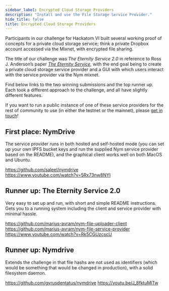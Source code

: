 ```yaml
---
sidebar_label: Encrypted Cloud Storage Providers
description: "Install and use the File Storage Service Provider."
hide_title: false
title: Encrypted Cloud Storage Providers
---
```


Participants in our challenge for Hackatom VI built several working proof of concepts for a private cloud storage service; think a private Dropbox account accessed via the Mixnet, with encrypted file sharing. 

The title of our challenge was _The Eternity Service 2.0_ in reference to Ross J. Anderson’s paper [_The Eternity Service_](https://www.cl.cam.ac.uk/~rja14/eternity/eternity.html), with the end goal being to create a private cloud storage service provider and a GUI with which users interact with the service provider via the Nym mixnet. 

Find below links to the two winning submissions and the top runner up. Each took a different approach to the challenge, and all have slightly different features. 

If you want to run a public instance of one of these service providers for the rest of community to use (in either the testnet or the mainnet), please [get in touch](mailto:max@nymtech.net)! 

## First place: NymDrive    
The service provider runs in both hosted and self-hosted mode (you can set up your own IPFS bucket keys and run the supplied Nym service provider based on the README), and the graphical client works well on both MacOS and Ubuntu. 

https://github.com/saleel/nymdrive    
https://www.youtube.com/watch?v=5Rx73nw8NYI

## Runner up: The Eternity Service 2.0    
Very easy to set up and run, with short and simple README instructions. Gets you to a running system including the client and service provider with minimal hassle. 

https://github.com/marius-avram/nym-file-uploader-client
https://github.com/marius-avram/nym-file-service-provider    
https://www.youtube.com/watch?v=Rk5CGUzcscU

## Runner up: Nymdrive    
Extends the challenge in that file hashs are not used as identifiers (which would be something that would be changed in production), with a solid filesystem daemon. 

https://github.com/gyrusdentatus/nymdrive 
https://youtu.be/J_8fktuMlTw
